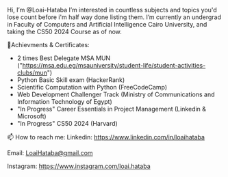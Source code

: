 Hi, I’m @Loai-Hataba
I’m interested in countless subjects and topics you'd lose count before i'm half way done listing them.
I’m currently an undergrad in Faculty of Computers and Artificial Intelligence Cairo University, and taking the CS50 2024 Course as of now.

🥇Achievments & Certificates:
- 2 times Best Delegate MSA MUN ("https://msa.edu.eg/msauniversity/student-life/student-activities-clubs/mun")
- Python Basic Skill exam (HackerRank)
- Scientific Computation with Python (FreeCodeCamp)
- Web Development Challenger Track (Ministry of Communications and Information Technology of Egypt)
- "In Progress" Career Essentials in Project Management (Linkedin & Microsoft)
- "In Progress" CS50 2024 (Harvard)

📫 How to reach me:
Linkedin: https://www.linkedin.com/in/loaihataba

Email: LoaiHataba@gmail.com  

Instagram: https://www.instagram.com/loai.hataba
